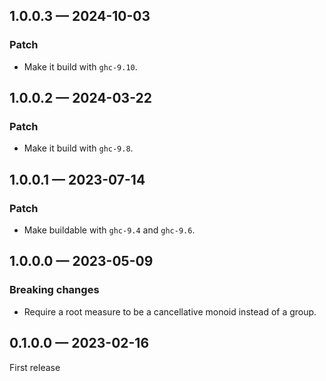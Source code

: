 ## 1.0.0.3 — 2024-10-03

### Patch

* Make it build with `ghc-9.10`.

## 1.0.0.2 — 2024-03-22

### Patch

* Make it build with `ghc-9.8`.

## 1.0.0.1 — 2023-07-14

### Patch

* Make buildable with `ghc-9.4` and `ghc-9.6`.

## 1.0.0.0 — 2023-05-09

### Breaking changes

* Require a root measure to be a cancellative monoid instead of a group.

## 0.1.0.0 — 2023-02-16

First release
